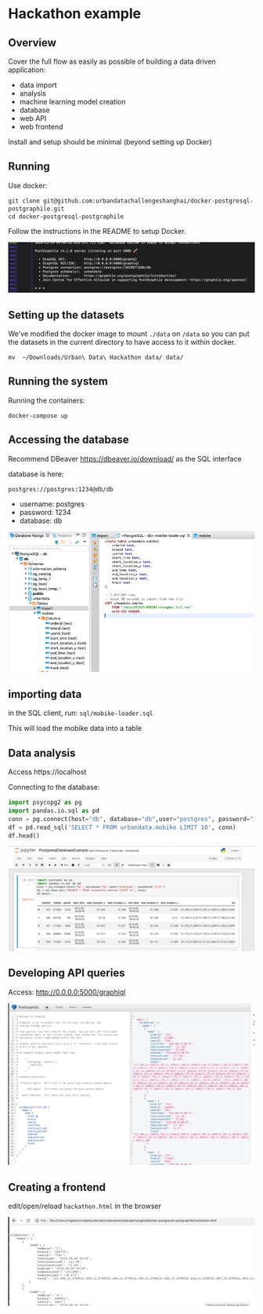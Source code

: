 # Hackathon example

## Overview

Cover the full flow as easily as possible of building a data driven application:

* data import
* analysis
* machine learning model creation
* database
* web API
* web frontend

Install and setup should be minimal (beyond setting up Docker)

## Running

Use docker:

```
git clone git@github.com:urbandatachallengeshanghai/docker-postgresql-postgraphile.git
cd docker-postgresql-postgraphile
```

Follow the instructions in the README to setup Docker.

![docker](docs/console.png)

## Setting up the datasets

We've modified the docker image to mount ```./data``` on ```/data``` so you can put the datasets in the current directory to have access to it within docker.

```
mv  ~/Downloads/Urban\ Data\ Hackathon data/ data/
```

## Running the system

Running the containers:

```
docker-compose up
```

## Accessing the database

Recommend DBeaver https://dbeaver.io/download/ as the SQL interface

database is here:

```
postgres://postgres:1234@db/db
```

* username: postgres
* password: 1234
* database: db

![dbeaver](docs/dbeaver.png)

## importing data

in the SQL client, run: ```sql/mobike-loader.sql```

This will load the mobike data into a table

## Data analysis

Access https://localhost

Connecting to the database:

```python
import psycopg2 as pg
import pandas.io.sql as pd
conn = pg.connect(host="db", database="db",user="postgres", password="1234")
df = pd.read_sql('SELECT * FROM urbandata.mobike LIMIT 10', conn)
df.head()
```

![jupyter](docs/jupyter.png)


## Developing API queries

Access: http://0.0.0.0:5000/graphiql

![postgraphiql](docs/postgraphiql.png)


## Creating a frontend

edit/open/reload ```hackathon.html``` in the browser

![frontend](docs/webfrontend.png)
